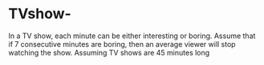 # TVshow-
In a TV show, each minute can be either interesting or boring. Assume that if 7 consecutive minutes are boring, then an average viewer will stop watching the show. Assuming TV shows are 45 minutes long
